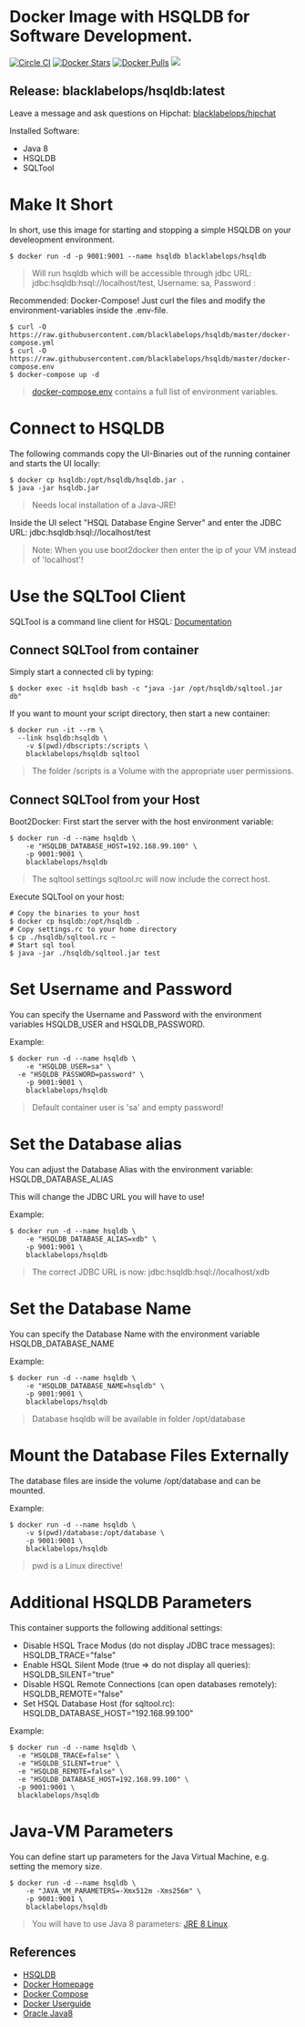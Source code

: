 # Docker Image with HSQLDB for Software Development.

[![Circle CI](https://circleci.com/gh/blacklabelops/hsqldb/tree/master.svg?style=shield)](https://circleci.com/gh/blacklabelops/hsqldb/tree/master) [![Docker Stars](https://img.shields.io/docker/stars/blacklabelops/hsqldb.svg)](https://hub.docker.com/r/blacklabelops/hsqldb/) [![Docker Pulls](https://img.shields.io/docker/pulls/blacklabelops/hsqldb.svg)](https://hub.docker.com/r/blacklabelops/hsqldb/)
[![](https://badge.imagelayers.io/blacklabelops/hsqldb:latest.svg)](https://imagelayers.io/?images=blacklabelops/hsqldb:latest 'Get your own badge on imagelayers.io')

## Release: blacklabelops/hsqldb:latest

Leave a message and ask questions on Hipchat: [blacklabelops/hipchat](https://www.hipchat.com/geogBFvEM)

Installed Software:

  * Java 8
  * HSQLDB
  * SQLTool

# Make It Short

In short, use this image for starting and stopping a simple HSQLDB on your develeopment
environment.

~~~~
$ docker run -d -p 9001:9001 --name hsqldb blacklabelops/hsqldb
~~~~

> Will run hsqldb which will be accessible through jdbc URL: jdbc:hsqldb:hsql://localhost/test, Username: sa, Password :

Recommended: Docker-Compose! Just curl the files and modify the environment-variables inside
the .env-file.

~~~~
$ curl -O https://raw.githubusercontent.com/blacklabelops/hsqldb/master/docker-compose.yml
$ curl -O https://raw.githubusercontent.com/blacklabelops/hsqldb/master/docker-compose.env
$ docker-compose up -d
~~~~

> [docker-compose.env](https://github.com/blacklabelops/hsqldb/blob/master/docker-compose.env) contains a full list of environment variables.

# Connect to HSQLDB

The following commands copy the UI-Binaries out of the running container and starts the UI locally:

~~~~
$ docker cp hsqldb:/opt/hsqldb/hsqldb.jar .
$ java -jar hsqldb.jar
~~~~

> Needs local installation of a Java-JRE!

Inside the UI select "HSQL Database Engine Server" and enter the JDBC URL: jdbc:hsqldb:hsql://localhost/test

> Note: When you use boot2docker then enter the ip of your VM instead of 'localhost'!

# Use the SQLTool Client

SQLTool is a command line client for HSQL: [Documentation](http://hsqldb.org/doc/2.0/util-guide/sqltool-chapt.html)

## Connect SQLTool from container

Simply start a connected cli by typing:

~~~~
$ docker exec -it hsqldb bash -c "java -jar /opt/hsqldb/sqltool.jar db"
~~~~

If you want to mount your script directory, then start a new container:

~~~~
$ docker run -it --rm \
  --link hsqldb:hsqldb \
	-v $(pwd)/dbscripts:/scripts \
	blacklabelops/hsqldb sqltool
~~~~

> The folder /scripts is a Volume with the appropriate user permissions.

## Connect SQLTool from your Host

Boot2Docker: First start the server with the host environment variable:

~~~~
$ docker run -d --name hsqldb \
	-e "HSQLDB_DATABASE_HOST=192.168.99.100" \
	-p 9001:9001 \
	blacklabelops/hsqldb
~~~~

> The sqltool settings sqltool.rc will now include the correct host.

Execute SQLTool on your host:

~~~~
# Copy the binaries to your host
$ docker cp hsqldb:/opt/hsqldb .
# Copy settings.rc to your home directory
$ cp ./hsqldb/sqltool.rc ~
# Start sql tool
$ java -jar ./hsqldb/sqltool.jar test
~~~~

# Set Username and Password

You can specify the Username and Password with the environment variables HSQLDB_USER and HSQLDB_PASSWORD.

Example:

~~~~
$ docker run -d --name hsqldb \
	-e "HSQLDB_USER=sa" \
  -e "HSQLDB_PASSWORD=password" \
	-p 9001:9001 \
	blacklabelops/hsqldb
~~~~

> Default container user is 'sa' and empty password!

# Set the Database alias

You can adjust the Database Alias with the environment variable: HSQLDB_DATABASE_ALIAS

This will change the JDBC URL you will have to use!

Example:

~~~~
$ docker run -d --name hsqldb \
	-e "HSQLDB_DATABASE_ALIAS=xdb" \
	-p 9001:9001 \
	blacklabelops/hsqldb
~~~~

> The correct JDBC URL is now: jdbc:hsqldb:hsql://localhost/xdb

# Set the Database Name

You can specify the Database Name with the environment variable HSQLDB_DATABASE_NAME

Example:

~~~~
$ docker run -d --name hsqldb \
	-e "HSQLDB_DATABASE_NAME=hsqldb" \
	-p 9001:9001 \
	blacklabelops/hsqldb
~~~~

> Database hsqldb will be available in folder /opt/database

# Mount the Database Files Externally

The database files are inside the volume /opt/database and can be mounted.

Example:

~~~~
$ docker run -d --name hsqldb \
	-v $(pwd)/database:/opt/database \
	-p 9001:9001 \
	blacklabelops/hsqldb
~~~~

> pwd is a Linux directive!

# Additional HSQLDB Parameters

This container supports the following additional settings:

* Disable HSQL Trace Modus (do not display JDBC trace messages): HSQLDB_TRACE="false"
* Enable HSQL Silent Mode (true => do not display all queries): HSQLDB_SILENT="true"
* Disable HSQL Remote Connections (can open databases remotely): HSQLDB_REMOTE="false"
* Set HSQL Database Host (for sqltool.rc): HSQLDB_DATABASE_HOST="192.168.99.100"

Example:

~~~~
$ docker run -d --name hsqldb \
  -e "HSQLDB_TRACE=false" \
  -e "HSQLDB_SILENT=true" \
  -e "HSQLDB_REMOTE=false" \
  -e "HSQLDB_DATABASE_HOST=192.168.99.100" \
  -p 9001:9001 \
  blacklabelops/hsqldb
~~~~

# Java-VM Parameters

You can define start up parameters for the Java Virtual Machine, e.g. setting the memory size.

~~~~
$ docker run -d --name hsqldb \
	-e "JAVA_VM_PARAMETERS=-Xmx512m -Xms256m" \
	-p 9001:9001 \
	blacklabelops/hsqldb
~~~~

> You will have to use Java 8 parameters: [JRE 8 Linux](http://docs.oracle.com/javase/8/docs/technotes/tools/unix/java.html).

## References

* [HSQLDB](http://hsqldb.org/)
* [Docker Homepage](https://www.docker.com/)
* [Docker Compose](https://docs.docker.com/compose/)
* [Docker Userguide](https://docs.docker.com/userguide/)
* [Oracle Java8](https://java.com/de/download/)
